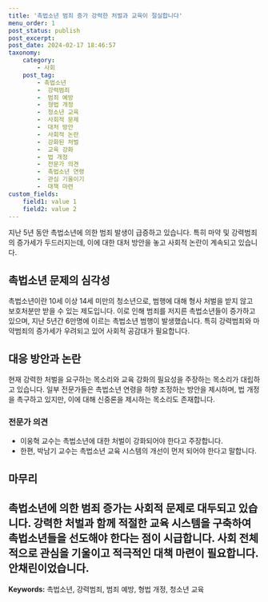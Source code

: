 ```yaml
---
title: '촉법소년 범죄 증가 강력한 처벌과 교육이 절실합니다'
menu_order: 1
post_status: publish
post_excerpt: 
post_date: 2024-02-17 18:46:57
taxonomy:
    category:
        - 사회
    post_tag:
        - 촉법소년
        -  강력범죄
        -  범죄 예방
        -  형법 개정
        -  청소년 교육
        -  사회적 문제
        -  대처 방안
        -  사회적 논란
        -  강화된 처벌
        -  교육 강화
        -  법 개정
        -  전문가 의견
        -  촉법소년 연령
        -  관심 기울이기
        -  대책 마련
custom_fields:
    field1: value 1
    field2: value 2
---
```


지난 5년 동안 촉법소년에 의한 범죄 발생이 급증하고 있습니다. 특히 마약 및 강력범죄의 증가세가 두드러지는데, 이에 대한 대처 방안을 놓고 사회적 논란이 계속되고 있습니다. 
## 촉법소년 문제의 심각성
촉법소년이란 10세 이상 14세 미만의 청소년으로, 범행에 대해 형사 처벌을 받지 않고 보호처분만 받을 수 있는 제도입니다. 이로 인해 범죄를 저지른 촉법소년들이 증가하고 있으며, 지난 5년간 6만명에 이르는 촉법소년 범행이 발생했습니다. 특히 강력범죄와 마약범죄의 증가세가 우려되고 있어 사회적 공감대가 필요합니다.
## 대응 방안과 논란
현재 강력한 처벌을 요구하는 목소리와 교육 강화의 필요성을 주장하는 목소리가 대립하고 있습니다. 일부 전문가들은 촉법소년 연령을 하향 조정하는 방안을 제시하며, 법 개정을 촉구하고 있지만, 이에 대해 신중론을 제시하는 목소리도 존재합니다.
### 전문가 의견
- 이웅혁 교수는 촉법소년에 대한 처벌이 강화되어야 한다고 주장합니다.
- 한편, 박남기 교수는 촉법소년 교육 시스템의 개선이 먼저 되어야 한다고 말합니다.
## 마무리
촉법소년에 의한 범죄 증가는 사회적 문제로 대두되고 있습니다. 강력한 처벌과 함께 적절한 교육 시스템을 구축하여 촉법소년들을 선도해야 한다는 점이 시급합니다. 사회 전체적으로 관심을 기울이고 적극적인 대책 마련이 필요합니다. 안채린이었습니다.
---
**Keywords:** 촉법소년, 강력범죄, 범죄 예방, 형법 개정, 청소년 교육
